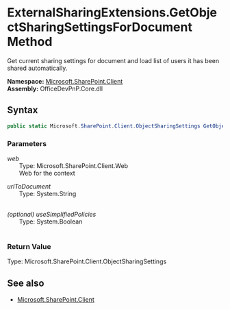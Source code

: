 # ExternalSharingExtensions.GetObjectSharingSettingsForDocument Method  
Get current sharing settings for document and load list of users it has been shared automatically.  

**Namespace:** [Microsoft.SharePoint.Client](Microsoft.SharePoint.Client.md)  
**Assembly:** OfficeDevPnP.Core.dll  
## Syntax
```C#
public static Microsoft.SharePoint.Client.ObjectSharingSettings GetObjectSharingSettingsForDocument(Web web, String urlToDocument, Boolean useSimplifiedPolicies)
```
### Parameters
*web*  
&emsp;&emsp;Type: Microsoft.SharePoint.Client.Web  
&emsp;&emsp;Web for the context  
  
*urlToDocument*  
&emsp;&emsp;Type: System.String  
&emsp;&emsp;  
  
*(optional) useSimplifiedPolicies*  
&emsp;&emsp;Type: System.Boolean  
&emsp;&emsp;  
  
### Return Value
Type: Microsoft.SharePoint.Client.ObjectSharingSettings  


## See also
- [Microsoft.SharePoint.Client](Microsoft.SharePoint.Client.md)
